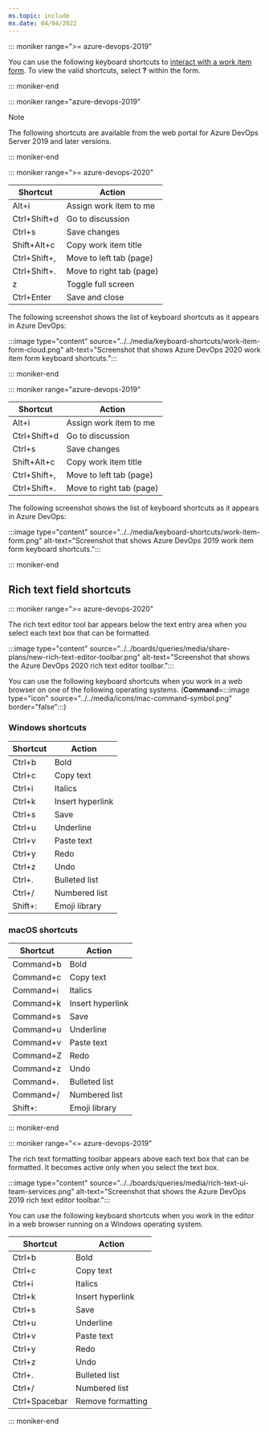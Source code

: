 ```yaml
---
ms.topic: include
ms.date: 04/04/2022
---
```


<a id="work-item-form-shortcuts"></a>

::: moniker range=">= azure-devops-2019"

You can use the following keyboard shortcuts to [interact with a work item form](../../boards/work-items/work-item-form-controls.md). To view the valid shortcuts, select **?** within the form.

::: moniker-end

::: moniker range="azure-devops-2019"

> [!NOTE]  
> The following shortcuts are available from the web portal for Azure DevOps Server 2019 and later versions.

::: moniker-end

::: moniker range=">= azure-devops-2020"

|Shortcut|Action|
|---|---|
|Alt+i|Assign work item to me|
|Ctrl+Shift+d|Go to discussion|
|Ctrl+s|Save changes|
|Shift+Alt+c|Copy work item title|
|Ctrl+Shift+,|Move to left tab (page)|
|Ctrl+Shift+.|Move to right tab (page)|
|z|Toggle full screen|
|Ctrl+Enter|Save and close|

The following screenshot shows the list of keyboard shortcuts as it appears in Azure DevOps:

:::image type="content" source="../../media/keyboard-shortcuts/work-item-form-cloud.png" alt-text="Screenshot that shows Azure DevOps 2020 work item form keyboard shortcuts.":::

::: moniker-end

::: moniker range="azure-devops-2019"

|Shortcut|Action|
|---|---|
|Alt+i|Assign work item to me|
|Ctrl+Shift+d|Go to discussion|
|Ctrl+s|Save changes|
|Shift+Alt+c|Copy work item title|
|Ctrl+Shift+,|Move to left tab (page)|
|Ctrl+Shift+.|Move to right tab (page)|

The following screenshot shows the list of keyboard shortcuts as it appears in Azure DevOps:

:::image type="content" source="../../media/keyboard-shortcuts/work-item-form.png" alt-text="Screenshot that shows Azure DevOps 2019 work item form keyboard shortcuts.":::

::: moniker-end

## Rich text field shortcuts

::: moniker range=">= azure-devops-2020"

The rich text editor tool bar appears below the text entry area when you select each text box that can be formatted.

:::image type="content" source="../../boards/queries/media/share-plans/new-rich-text-editor-toolbar.png" alt-text="Screenshot that shows the Azure DevOps 2020 rich text editor toolbar.":::

You can use the following keyboard shortcuts when you work in a web browser on one of the following operating systems. (**Command**=:::image type="icon" source="../../media/icons/mac-command-symbol.png" border="false":::)

### Windows shortcuts

|Shortcut|Action|
|---|---|
|Ctrl+b|Bold|
|Ctrl+c|Copy text|
|Ctrl+i|Italics|
|Ctrl+k|Insert hyperlink|
|Ctrl+s|Save|
|Ctrl+u|Underline|
|Ctrl+v|Paste text|
|Ctrl+y|Redo|
|Ctrl+z|Undo|
|Ctrl+.|Bulleted list|
|Ctrl+/|Numbered list|
|Shift+:|Emoji library|

### macOS shortcuts

|Shortcut|Action|
|---|---|
|Command+b|Bold|
|Command+c|Copy text|
|Command+i|Italics|
|Command+k|Insert hyperlink|
|Command+s|Save|
|Command+u|Underline|
|Command+v|Paste text|
|Command+Z|Redo|
|Command+z|Undo|
|Command+.|Bulleted list|
|Command+/|Numbered list|
|Shift+:|Emoji library|  

::: moniker-end  

::: moniker range="<= azure-devops-2019"  

The rich text formatting toolbar appears above each text box that can be formatted. It becomes active only when you select the text box.

:::image type="content" source="../../boards/queries/media/rich-text-ui-team-services.png" alt-text="Screenshot that shows the Azure DevOps 2019 rich text editor toolbar.":::

You can use the following keyboard shortcuts when you work in the editor in a web browser running on a Windows operating system.

|Shortcut|Action|
|---|---|
|Ctrl+b|Bold|
|Ctrl+c|Copy text|
|Ctrl+i|Italics|
|Ctrl+k|Insert hyperlink|
|Ctrl+s|Save|
|Ctrl+u|Underline|
|Ctrl+v|Paste text|
|Ctrl+y|Redo|
|Ctrl+z|Undo|
|Ctrl+.|Bulleted list|
|Ctrl+/|Numbered list|
|Ctrl+Spacebar|Remove formatting|  

::: moniker-end
